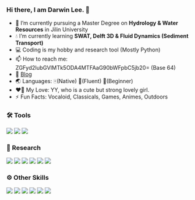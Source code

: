 ### Hi there, I am Darwin Lee. 👋

- 📖 I’m currently pursuing a Master Degree on **Hydrology & Water Resources** in Jilin University
- 💧 I’m currently learning **SWAT, Delft 3D & Fluid Dynamics (Sediment Transport)**
- 💻 Coding is my hobby and research tool (Mostly Python)
- 📫 How to reach me: ZGFyd2lubGVlMTk5ODA4MTFAaG90bWFpbC5jb20= (Base 64)
- 📑 [Blog](https://naive514.top)
- 🌏 Languages: 🀄(Native) 🍔(Fluent) 🍙(Beginner)
- ❤️‍🔥 My Love: YY, who is a cute but strong lovely girl.
- ⚡ Fun Facts: Vocaloid, Classicals, Games, Animes, Outdoors

### 🛠️ Tools
[![](https://img.shields.io/badge/Windows-11-2376bc?style=flat-square&logo=windows&logoColor=ffffff)](https://www.microsoft.com/windows/)
[![](https://img.shields.io/badge/OS-Ubuntu-e95420?style=flat-square&logo=ubuntu&logoColor=ffffff)](https://ubuntu.com/)
[![](https://img.shields.io/badge/Editor-Visual%20Studio%20Code-blue?style=flat-square&logo=visual-studio-code&logoColor=ffffff)](https://code.visualstudio.com/)

### 🔬 Research
[![](https://img.shields.io/badge/-QGIS-269539?style=flat-square&logo=qgis&logoColor=ffffff)](https://www.qgis.org/)
[![](https://img.shields.io/badge/-ArcGIS-5864fa?style=flat-square&logo=ArcGIS&logoColor=ffffff)](https://www.arcgis.com/)
[![](https://img.shields.io/badge/-MATLAB-dd5f37?style=flat-square&logo=MATLAB&logoColor=ffffff)](https://www.mathworks.com/)
[![](https://img.shields.io/badge/-AutoCAD-b42b24?style=flat-square&logo=Autodesk&logoColor=ffffff)](https://www.autodesk.com/)
[![](https://img.shields.io/badge/-SWAT/SWAT+-123c69?style=flat-square&logo=SWAT&logoColor=ffffff)](https://swat.tamu.edu/)
[![](https://img.shields.io/badge/-MIKE11-00a4d4?style=flat-square&logo=DHI&logoColor=ffffff)](https://www.dhigroup.com/)

### ⚙️ Other Skills
[![](https://img.shields.io/badge/-Python-blue?style=flat-square&logo=python&logoColor=ffffff)](https://www.python.org/)
[![](https://img.shields.io/badge/-Photoshop-01718f?style=flat-square&logo=Adobe%20Photoshop&logoColor=ffffff)](https://www.adobe.com/)
[![](https://img.shields.io/badge/-LaTeX-008080?style=flat-square&logo=LaTeX&logoColor=ffffff)](https://www.latex-project.org/)
[![](https://img.shields.io/badge/-Github-181717?style=flat-square&logo=GitHub&logoColor=ffffff)](https://www.github.com/)
[![](https://img.shields.io/badge/-Nginx-269539?style=flat-square&logo=nginx&logoColor=ffffff)](https://nginx.org/)
[![](https://img.shields.io/badge/-MySQL-F29111?style=flat-square&logo=MySQL&logoColor=ffffff)](https://www.mysql.com/)
